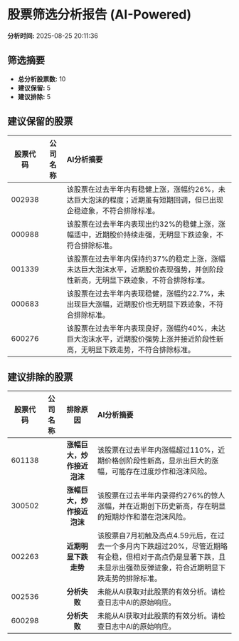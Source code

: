 # 股票筛选分析报告 (AI-Powered)

**分析时间:** 2025-08-25 20:11:36

## 筛选摘要

- **总分析股票数:** 10
- **建议保留:** 5
- **建议排除:** 5

## 建议保留的股票

| 股票代码 | 公司名称 | AI分析摘要 |
|:---:|:---:|:---|
| 002938 |  | 该股票在过去半年内有稳健上涨，涨幅约26%，未达巨大泡沫的程度；近期虽有短期回调，但已出现企稳迹象，不符合排除标准。 |
| 000988 |  | 该股票在过去半年内表现出约32%的稳健上涨，涨幅适中，近期股价持续走强，无明显下跌迹象，不符合排除标准。 |
| 001339 |  | 该股票在过去半年内保持约37%的稳定上涨，涨幅未达巨大泡沫水平，近期股价表现强势，并创阶段性新高，无明显下跌迹象，不符合排除标准。 |
| 000683 |  | 该股票在过去半年内表现稳健，涨幅约22.7%，未出现巨大涨幅，近期股价也无明显下跌迹象，不符合排除标准。 |
| 600276 |  | 该股票在过去半年内表现良好，涨幅约40%，未达巨大泡沫水平，近期股价强势上涨并接近阶段性新高，无明显下跌走势，不符合排除标准。 |

## 建议排除的股票

| 股票代码 | 公司名称 | 排除原因 | AI分析摘要 |
|:---:|:---:|:---:|:---|
| 601138 |  | **涨幅巨大，炒作接近泡沫** | 该股票在过去半年内涨幅超过110%，近期价格创阶段性新高，显示出巨大的涨幅，可能存在过度炒作和泡沫风险。 |
| 300502 |  | **涨幅巨大，炒作接近泡沫** | 该股票在过去半年内录得约276%的惊人涨幅，并在近期创下历史新高，存在明显的短期炒作和潜在泡沫风险。 |
| 002263 |  | **近期明显下跌走势** | 该股票自7月初触及高点4.59元后，在过去一个多月内下跌超过20%，尽管近期略有企稳，但相对于高点仍是显著下跌，且未显示出强劲反弹迹象，符合近期明显下跌走势的排除标准。 |
| 002536 |  | **分析失败** | 未能从AI获取对此股票的有效分析。请检查日志中AI的原始响应。 |
| 600298 |  | **分析失败** | 未能从AI获取对此股票的有效分析。请检查日志中AI的原始响应。 |
